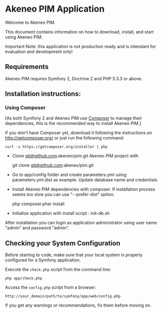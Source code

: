 Akeneo PIM Application
========================

Welcome to Akeneo PIM.

This document contains information on how to download, install, and start
using Akeneo PIM.

Important Note: this application is not production ready and is intendant for evaluation and development only!

Requirements
------------

Akeneo PIM requires Symfony 2, Doctrine 2 and PHP 5.3.3 or above.

Installation instructions:
-------------------------

### Using Composer

[As both Symfony 2 and Akeneo PIM use [Composer][2] to manage their dependencies, this is the recommended way to install Akeneo PIM.]

If you don't have Composer yet, download it following the instructions on
http://getcomposer.org/ or just run the following command:

    curl -s https://getcomposer.org/installer | php

- Clone git@github.com:akeneo/pim.git Akeneo PIM project with

    git clone git@github.com:akeneo/pim.git

- Go to app/config folder and create parameters.yml using parameters.yml.dist as example. Update database name and credentials
- Install Akeneo PIM dependencies with composer. If installation process seems too slow you can use "--prefer-dist" option.

    php composer.phar install

- Initialize application with install script : init-db.sh

After installation you can login as application administrator using user name "admin" and password "admin".

Checking your System Configuration
-------------------------------------

Before starting to code, make sure that your local system is properly
configured for a Symfony application.

Execute the `check.php` script from the command line:

    php app/check.php

Access the `config.php` script from a browser:

    http://your_domain/path/to/symfony/app/web/config.php

If you get any warnings or recommendations, fix them before moving on.


[1]:  http://symfony.com/doc/2.1/book/installation.html
[2]:  http://getcomposer.org/
